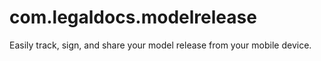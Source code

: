 # com.legaldocs.modelrelease
Easily track, sign, and share your model release from your mobile device.

